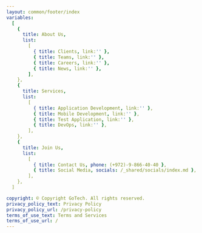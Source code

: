 ```yaml
---
layout: common/footer/index
variables:
  [
    {
      title: About Us,
      list:
        [
          { title: Clients, link:'' },
          { title: Teams, link:'' },
          { title: Careers, link:'' },
          { title: News, link:'' },
        ],
    },
    {
      title: Services,
      list:
        [
          { title: Application Development, link:'' },
          { title: Mobile Development, link:'' },
          { title: Test Application, link:'' },
          { title: DevOps, link:'' },
        ],
    },
    {
      title: Join Us,
      list:
        [
          { title: Contact Us, phone: (+972)-9-866-40-40 },
          { title: Social Media, socials: /_shared/socials/index.md },
        ],
    },
  ]

copyright: © Copyright GoTech. All rights reserved.
privacy_policy_text: Privacy Policy
privacy_policy_url: /privacy-policy
terms_of_use_text: Terms and Services
terms_of_use_url: /
---
```

